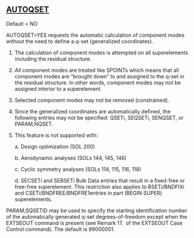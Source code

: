 ## [AUTOQSET](https://nexus.hexagon.com/documentationcenter/bundle/MSC_Nastran_2022.4/page/Nastran_Combined_Book/qrg/parameters/TOC.AUTOQSET.xhtml)

Default = NO

AUTOQSET=YES requests the automatic calculation of component modes without the need to define a q-set (generalized coordinates).

1. The calculation of component modes is attempted on all superelements including the residual structure.

2. All component modes are treated like SPOINTs which means that all component modes are “brought down” to and assigned to the q-set in the residual structure. In other words, component modes may not be assigned interior to a superelement.

3. Selected component modes may not be removed (constrained).

4. Since the generalized coordinates are automatically defined, the following entries may not be specified: QSETi, SEQSETi, SENQSET, or PARAM,NQSET.

5. This feature is not supported with:

    a. Design optimization (SOL 200)

    b. Aerodynamic analyses (SOLs 144, 145, 146)

    c. Cyclic symmetry analyses (SOLs 114, 115, 116, 118)

    d. SECSETi and SEBSETi Bulk Data entries that result in a fixed-free or free-free superelement. This restriction also applies to BSETi/BNDFIXi and CSETi/BNDFREE/BNDFRE1entries in part (BEGIN SUPER) superelements.

PARAM,SQSETID may be used to specify the starting identification number of the automatically generated q-set degrees-of-freedom except when the EXTSEOUT command is present (see Remark  17.  of the EXTSEOUT Case Control command). The default is 99000001.

